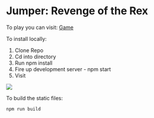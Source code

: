 # Jumper: Revenge of the Rex

To play you can visit: [Game](danjwinter.github.io/game-time-t-rex/)

To install locally:

1. Clone Repo [](git@github.com:danjwinter/game-time-t-rex.git)
2. Cd into directory
3. Run npm install
4. Fire up development server - npm start
5. Visit [](http://localhost:8080/webpack-dev-server/)

![](http://g.recordit.co/XIrK0crUQI.gif)



To build the static files:
```js
npm run build
```
